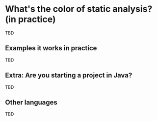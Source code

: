 # What's the color of static analysis? (in practice)


TBD

## Examples it works in practice

TBD

## Extra: Are you starting a project in Java?

TBD

## Other languages

TBD
